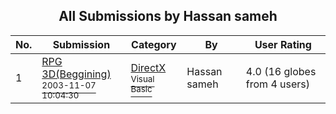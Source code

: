 ﻿<div align="center">

## All Submissions by Hassan sameh

</div>

No.  | Submission | Category | By   | User Rating
---- | ---------- | -------- | ---- | -----------
1 | [RPG  3D\(Beggining\)<br /><sup>2003-11-07 10:04:30</sup>](https://github.com/Planet-Source-Code/hassan-sameh-rpg-3d-beggining__1-49917) | [DirectX<br /><sup>Visual Basic</sup>](../ByCategory/directx__1-44.md) | Hassan sameh | 4.0 (16 globes from 4 users)
